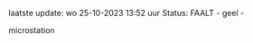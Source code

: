 laatste update: 
wo 25-10-2023 13:52   uur 
Status: FAALT - geel - 
<div class="service Y">microstation</div>